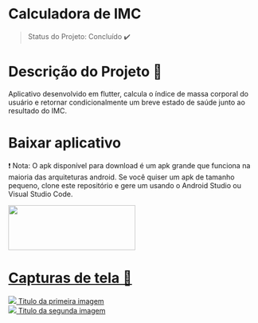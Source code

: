 # Calculadora de IMC
> Status do Projeto: Concluído :heavy_check_mark:
# Descrição do Projeto  :pencil:
Aplicativo desenvolvido em flutter,  calcula o índice de massa corporal do usuário e retornar condicionalmente um breve estado de saúde junto ao resultado do IMC.
# Baixar aplicativo 
 :exclamation: Nota: O apk disponível para download é um apk grande que funciona na maioria das arquiteturas android. Se você  quiser um apk de tamanho pequeno, clone este repositório e gere um usando o Android Studio ou Visual Studio Code.

<a href="https://github.com/monteiroricardo/CALC_IMC/blob/master/arquivos/app.apk">
<img src="https://github.com/monteiroricardo/CALC_IMC/blob/master/arquivos/apk_btn.png" width="255" height="90" />
</ a>

# Capturas de tela :mag_right: 


<div class =" box">
    <img src="https://github.com/monteiroricardo/CALC_IMC/blob/master/arquivos/cap01.png "/>
    <span> Titulo da primeira imagem </span>
</div>
<div class="box">
    <img src="https://github.com/monteiroricardo/CALC_IMC/blob/master/arquivos/cap02.png " "/>
    <span> Titulo da segunda imagem </span>
</div>
<style>
div.box {
	width: 350;
               height="700"
	display: inline-block;
}
</div>


